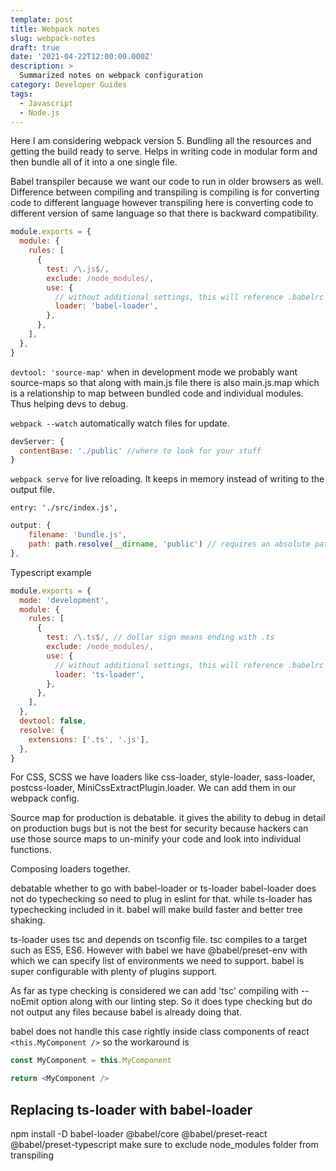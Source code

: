 ```yaml
---
template: post
title: Webpack notes
slug: webpack-notes
draft: true
date: '2021-04-22T12:00:00.000Z'
description: >
  Summarized notes on webpack configuration
category: Developer Guides
tags:
  - Javascript
  - Node.js
---
```


Here I am considering webpack version 5.
Bundling all the resources and getting the build ready to serve.
Helps in writing code in modular form and then bundle all of it into a one single file.

Babel transpiler because we want our code to run in older browsers as well.
Difference between compiling and transpiling is compiling is for converting code to different language however transpiling here is converting code to different version of same language so that there is backward compatibility.

```js
module.exports = {
  module: {
    rules: [
      {
        test: /\.js$/,
        exclude: /node_modules/,
        use: {
          // without additional settings, this will reference .babelrc
          loader: 'babel-loader',
        },
      },
    ],
  },
}
```

`devtool: 'source-map'`
when in development mode we probably want source-maps so that along with main.js file there is also main.js.map which is a relationship to map between bundled code and individual modules. Thus helping devs to debug.

`webpack --watch` automatically watch files for update.

```js
devServer: {
  contentBase: './public' //where to look for your stuff
}
```

`webpack serve` for live reloading. It keeps in memory instead of writing to the output file.

`entry: './src/index.js',`

```js
output: {
    filename: 'bundle.js',
    path: path.resolve(__dirname, 'public') // requires an absolute path hence we are using path.resolve
},
```

Typescript example

```js
module.exports = {
  mode: 'development',
  module: {
    rules: [
      {
        test: /\.ts$/, // dollar sign means ending with .ts
        exclude: /node_modules/,
        use: {
          // without additional settings, this will reference .babelrc
          loader: 'ts-loader',
        },
      },
    ],
  },
  devtool: false,
  resolve: {
    extensions: ['.ts', '.js'],
  },
}
```

For CSS, SCSS we have loaders like css-loader, style-loader, sass-loader, postcss-loader, MiniCssExtractPlugin.loader. We can add them in our webpack config.

Source map for production is debatable. it gives the ability to debug in detail on production bugs but is not the best for security because hackers can use those source maps to un-minify your code and look into individual functions.

Composing loaders together.

debatable whether to go with babel-loader or ts-loader
babel-loader does not do typechecking so need to plug in eslint for that. while ts-loader has typechecking included in it.
babel will make build faster and better tree shaking.

ts-loader uses tsc and depends on tsconfig file.
tsc compiles to a target such as ES5, ES6. However with babel we have @babel/preset-env with which we can specify list of environments we need to support.
babel is super configurable with plenty of plugins support.

As far as type checking is considered we can add 'tsc' compiling with --noEmit option along with our linting step. So it does type checking but do not output any files because babel is already doing that.

babel does not handle this case rightly inside class components of react
`<this.MyComponent />`
so the workaround is

```js
const MyComponent = this.MyComponent

return <MyComponent />
```

## Replacing ts-loader with babel-loader

npm install -D babel-loader @babel/core @babel/preset-react @babel/preset-typescript
make sure to exclude node_modules folder from transpiling
